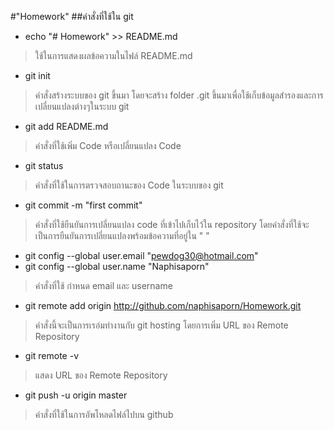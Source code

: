 #"Homework" 
##คำสั่งที่ใช้ใน git

- echo "# Homework" >> README.md
> ใช้ในการแสดงผลข้อความในไฟล์ README.md

- git init
> คำสั่งสร้างระบบของ git ขึ้นมา โดยจะสร้าง folder .git ขึ้นมาเพื่อใช้เก็บข้อมูลสำรองและการเปลี่ยนแปลงต่างๆในระบบ git

- git add README.md
> คำสั่งที่ใช้เพิ่ม Code หรือเปลี่ยนแปลง Code 

- git status
> คำสั่งที่ใช้ในการตรวจสอบถานะของ Code ในระบบของ git

- git commit -m "first commit"
> คำสั่งที่ใช้ยืนยันการเปลี่ยนแปลง code ที่เข้าไปเก็บไว้ใน repository โดยคำสั่งที่ใช้จะเป็นการยืนยันการเปลี่ยนแปลงพร้อมข้อความที่อยู่ใน " "

- git config --global user.email "pewdog30@hotmail.com"
- git config --global user.name "Naphisaporn"
> คำสั่งที่ใช้ กำหนด email และ username

- git remote add origin http://github.com/naphisaporn/Homework.git
> คำสั่งนี้จะเป็นการเรอ่มทำงานกับ git hosting โดยการเพิ่ม URL ของ Remote Repository 

- git remote -v
> แสดง URL ของ Remote Repository

- git push -u origin master
> คำสั่งที่ใช้ในการอัพโหลดไฟล์ไปบน github

